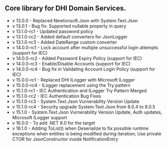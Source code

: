 ﻿## Core library for DHI Domain Services.

- v 13.0.0 - Replaced Newtonsoft.Json with System.Text.Json
- v 13.0.1 - Bug fix: Supported nullable property in query
- v 13.1.0-rc1 - Updated password policy
- v 13.1.0-rc2 - Added default converters for JsonLogger
- v 13.1.0-rc3 - Added DateRange custom converter
- v 14.0.0-rc1 - Lock account after multiple unsuccessful login attempts (support for IEC)
- v 14.0.0-rc2 - Added Password Expiry Policy (support for IEC)
- v 14.0.0-rc3 - Enable/Disable Accounts (support for IEC)
- v 14.0.0-rc4 - Bug fix in Validating Account Login Policy (support for IEC)
- v 15.0.0-rc1 - Replaced DHI ILogger with Microsoft ILogger
- v 15.0.0-rc4 - ILogger replacement using the Try pattern
- v 15.1.0-rc1 - IEC Authentication and ILogger Try Pattern Merged
- v 15.1.0-rc2 - IEC Authentication Bug Fixes
- v 15.1.0-rc3 - System.Text.Json Vurnerability Version Update
- v 15.1.0-rc4 - Security upgrade System.Text.Json from 8.0.4 to 8.0.5
- v 15.1.0 - System.Text.Json Vurnerability Version Update, Auth updates, Microsoft ILogger support
- v 16.0.0 - To add .NET 8.0 for the target
- v 16.1.0 - Adding ToList() when Deserialize to fix possible runtime exceptions when entities is being modified during iteration; Use private CTOR for JsonConstructor inside NotificationEntry
